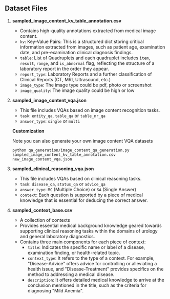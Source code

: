 ## Dataset Files

1. **sampled_image_content_kv_table_annotation.csv**
   - Contains high-quality annotations extracted from medical image content.
   - `kv`: Key-Value Pairs: This is a structured dict storing critical information extracted from images, such as patient age, examination date, and pre-examination clinical diagnosis findings.
   - `table`: List of Quadruplets and each quadruplet includes `item`, `result`, `range`, and `is_abnormal` flag, reflecting the structure of a laboratory report in the order they appear.
   - `report_type`: Laboratory Reports and a further classification of Clinical Reports (CT, MRI, Ultrasound, etc.)
   - `image_type`: The image type could be pdf, photo or screenshot
   - `image_quality`: The image quality could be high or low

2. **sampled_image_content_vqa.json**
   - This file includes VQAs based on image content recognition tasks.
   - `task`: `entity_qa`, `table_qa` or `table_nr_qa`
   - `answer_type`: `single` or `multi`
     
   **Customization**
   
   Note you can also generate your own image content VQA datasets
   ```shell
   python qa_generation/image_content_qa_generation.py sampled_image_content_kv_table_annotation.csv new_image_content_vqa.json
   ```

4. **sampled_clinical_reasoning_vqa.json**
   - This file includes VQAs based on clinical reasoning tasks.
   - `task`: `disease_qa`, `status_qa` or `advice_qa`
   - `answer_type`: `MC` (Multiple Choice) or `SA` (Single Answer)
   - `context`: Each question is supported by a piece of medical knowledge that is essential for deducing the correct answer.

5. **sampled_context_base.csv**
   - A collection of contexts
   - Provides essential medical background knowledge geared towards supporting clinical reasoning tasks within the domains of urology and general laboratory diagnostics.
   - Contains three main components for each piece of context:
     - `title`: Indicates the specific name or label of a disease, examination finding, or health-related topic.
     - `context_type`: It refers to the type of a context. For example, "Disease-Advice" offers advice for controlling or alleviating a health issue, and "Disease-Treatment" provides specifics on the method to addressing a medical disease.
     - `description`: It offers detailed medical knowledge to arrive at the conclusion mentioned in the title, such as the criteria for diagnosing "Mild Anemia".


